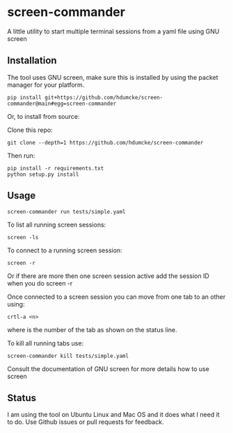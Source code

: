 # screen-commander

A little utility to start multiple terminal sessions from a yaml file using GNU screen

## Installation

The tool uses GNU screen, make sure this is installed by using the packet manager for your platform.

```
pip install git+https://github.com/hdumcke/screen-commander@main#egg=screen-commander
```

Or, to install from source:


Clone this repo:

```
git clone --depth=1 https://github.com/hdumcke/screen-commander
```


Then run:
```
pip install -r requirements.txt
python setup.py install
```

## Usage

```
screen-commander run tests/simple.yaml
```

To list all running screen sessions:

```
screen -ls
```

To connect to a running screen session:

```
screen -r
```

Or if there are more then one screen session active add the session ID when you do screen -r

Once connected to a screen session you can move from one tab to an other using:

```
crtl-a <n>
```

where <n> is the number of the tab as shown on the status line.

To kill all running tabs use:

```
screen-commander kill tests/simple.yaml
```

Consult the documentation of GNU screen for more details how to use screen

## Status

I am using the tool on Ubuntu Linux and Mac OS and it does what I need it to do. Use Github issues or pull requests for feedback.
